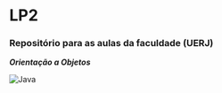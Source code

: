 # LP2
### __Repositório para as aulas da faculdade (UERJ)__

*__Orientação a Objetos__*

![Java ](https://www.infoescola.com/wp-content/uploads/2011/03/java-300x224.jpg)




